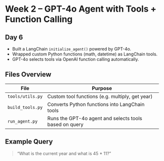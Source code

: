 # Week 2 – GPT-4o Agent with Tools + Function Calling

## Day 6

- Built a LangChain `initialize_agent()` powered by GPT-4o.
- Wrapped custom Python functions (math, datetime) as LangChain tools.
- GPT-4o selects tools via OpenAI function calling automatically.

## Files Overview

| File | Purpose |
|------|---------|
| `tools/utils.py` | Custom tool functions (e.g. multiply, get year) |
| `build_tools.py` | Converts Python functions into LangChain tools |
| `run_agent.py` | Runs the GPT-4o agent and selects tools based on query |

## Example Query
> “What is the current year and what is 45 * 11?”
